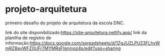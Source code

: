 # projeto-arquitetura
primeiro desafio do projeto de arquitetura da escola DNC.

link do site disponibilizado:https://site-arquitetura.netlify.app/
link da planilha de registro de informação:https://docs.google.com/spreadsheets/d/1ZgJUZLPU23FLhvWmRZ8ayWFZ0UFr7MYMRsFlgnmoz4s/edit?usp=sharing
